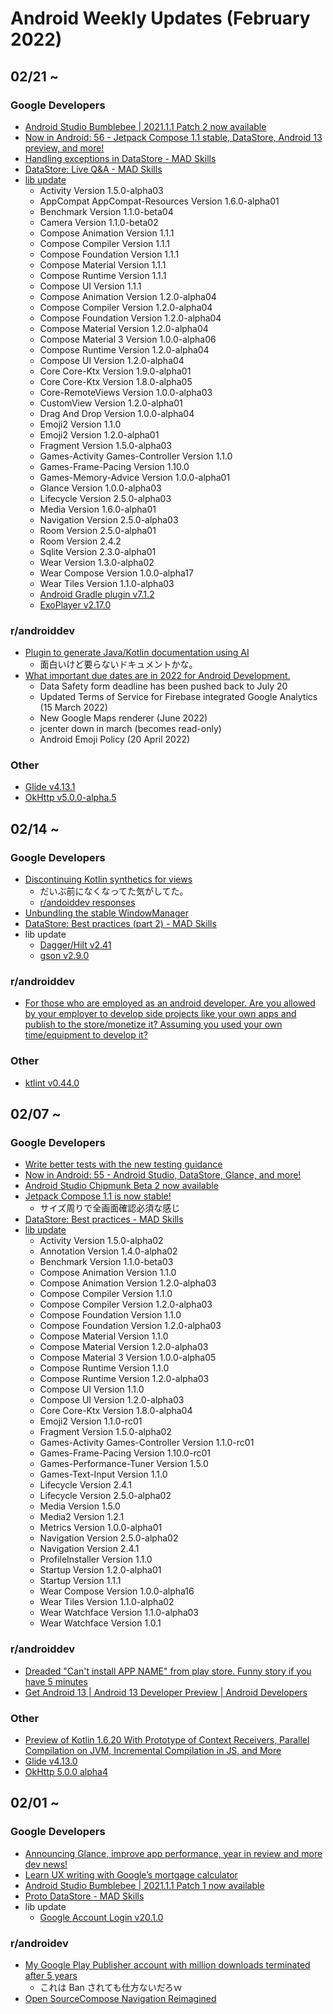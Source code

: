 # Android Weekly Updates (February 2022)

## 02/21 ~

### Google Developers

- [Android Studio Bumblebee | 2021.1.1 Patch 2 now available](https://androidstudio.googleblog.com/2022/02/android-studio-bumblebee-202111-patch-2.html)
- [Now in Android: 56 - Jetpack Compose 1.1 stable, DataStore, Android 13 preview, and more!](https://www.youtube.com/watch?v=cFkYjJbjkSo)
- [Handling exceptions in DataStore - MAD Skills](https://www.youtube.com/watch?v=Q59R8LjR0F8)
- [DataStore: Live Q&A - MAD Skills](https://www.youtube.com/watch?v=kzYKdog9S1k)
- [lib update](https://developer.android.com/jetpack/androidx/versions/all-channel#february_23_2022)
  - Activity Version 1.5.0-alpha03
  - AppCompat AppCompat-Resources Version 1.6.0-alpha01
  - Benchmark Version 1.1.0-beta04
  - Camera Version 1.1.0-beta02
  - Compose Animation Version 1.1.1
  - Compose Compiler Version 1.1.1
  - Compose Foundation Version 1.1.1
  - Compose Material Version 1.1.1
  - Compose Runtime Version 1.1.1
  - Compose UI Version 1.1.1
  - Compose Animation Version 1.2.0-alpha04
  - Compose Compiler Version 1.2.0-alpha04
  - Compose Foundation Version 1.2.0-alpha04
  - Compose Material Version 1.2.0-alpha04
  - Compose Material 3 Version 1.0.0-alpha06
  - Compose Runtime Version 1.2.0-alpha04
  - Compose UI Version 1.2.0-alpha04
  - Core Core-Ktx Version 1.9.0-alpha01
  - Core Core-Ktx Version 1.8.0-alpha05
  - Core-RemoteViews Version 1.0.0-alpha03
  - CustomView Version 1.2.0-alpha01
  - Drag And Drop Version 1.0.0-alpha04
  - Emoji2 Version 1.1.0
  - Emoji2 Version 1.2.0-alpha01
  - Fragment Version 1.5.0-alpha03
  - Games-Activity Games-Controller Version 1.1.0
  - Games-Frame-Pacing Version 1.10.0
  - Games-Memory-Advice Version 1.0.0-alpha01
  - Glance Version 1.0.0-alpha03
  - Lifecycle Version 2.5.0-alpha03
  - Media Version 1.6.0-alpha01
  - Navigation Version 2.5.0-alpha03
  - Room Version 2.5.0-alpha01
  - Room Version 2.4.2
  - Sqlite Version 2.3.0-alpha01
  - Wear Version 1.3.0-alpha02
  - Wear Compose Version 1.0.0-alpha17
  - Wear Tiles Version 1.1.0-alpha03
  - [Android Gradle plugin v7.1.2](https://developer.android.com/studio/releases/gradle-plugin#7-1-0)
  - [ExoPlayer v2.17.0](https://github.com/google/ExoPlayer/blob/release-v2/RELEASENOTES.md)

### r/androiddev

- [Plugin to generate Java/Kotlin documentation using AI](https://www.reddit.com/r/androiddev/comments/t2axyu/plugin_to_generate_javakotlin_documentation_using/)
  - 面白いけど要らないドキュメントかな。
- [What important due dates are in 2022 for Android Development.](https://www.reddit.com/r/androiddev/comments/t1hs8s/what_important_due_dates_are_in_2022_for_android/)
  - Data Safety form deadline has been pushed back to July 20
  - Updated Terms of Service for Firebase integrated Google Analytics (15 March 2022)
  - New Google Maps renderer (June 2022)
  - jcenter down in march (becomes read-only)
  - Android Emoji Policy (20 April 2022)

### Other

- [Glide v4.13.1](https://github.com/bumptech/glide/releases/tag/v4.13.1)
- [OkHttp v5.0.0-alpha.5](https://square.github.io/okhttp/changelogs/changelog/)

## 02/14 ~

### Google Developers

- [Discontinuing Kotlin synthetics for views](https://android-developers.googleblog.com/2022/02/discontinuing-kotlin-synthetics-for-views.html)
  - だいぶ前になくなってた気がしてた。
  - [r/andoiddev responses](https://www.reddit.com/r/androiddev/comments/sw1xwd/discontinuing_kotlin_synthetics_for_views/)
- [Unbundling the stable WindowManager](https://medium.com/androiddevelopers/unbundling-the-stable-windowmanager-a5471ff2907)
- [DataStore: Best practices (part 2) - MAD Skills](https://www.youtube.com/watch?v=ZqlZnSdSqI4)
- lib update
  - [Dagger/Hilt v2.41](https://github.com/google/dagger/releases)
  - [gson v2.9.0](https://github.com/google/gson/blob/master/CHANGELOG.md)

### r/androiddev

- [For those who are employed as an android developer. Are you allowed by your employer to develop side projects like your own apps and publish to the store/monetize it? Assuming you used your own time/equipment to develop it?](https://www.reddit.com/r/androiddev/comments/sws0s7/for_those_who_are_employed_as_an_android/)

### Other

- [ktlint v0.44.0](https://github.com/pinterest/ktlint/blob/master/CHANGELOG.md)

## 02/07 ~

### Google Developers

- [Write better tests with the new testing guidance](https://android-developers.googleblog.com/2022/02/write-better-tests-with-new-testing.html)
- [Now in Android: 55 - Android Studio, DataStore, Glance, and more!](https://www.youtube.com/watch?v=Hc79sDi3f0U)
- [Android Studio Chipmunk Beta 2 now available](https://androidstudio.googleblog.com/2022/02/android-studio-chipmunk-beta-2-now.html?m=1)
- [Jetpack Compose 1.1 is now stable!](https://android-developers.googleblog.com/2022/02/jetpack-compose-11-now-stable.html)
  - サイズ周りで全画面確認必須な感じ
- [DataStore: Best practices - MAD Skills](https://www.youtube.com/watch?v=S10ci36lBJ4)
- [lib update](https://developer.android.com/jetpack/androidx/versions/all-channel#february_9_2022)
  - Activity Version 1.5.0-alpha02
  - Annotation Version 1.4.0-alpha02
  - Benchmark Version 1.1.0-beta03
  - Compose Animation Version 1.1.0
  - Compose Animation Version 1.2.0-alpha03
  - Compose Compiler Version 1.1.0
  - Compose Compiler Version 1.2.0-alpha03
  - Compose Foundation Version 1.1.0
  - Compose Foundation Version 1.2.0-alpha03
  - Compose Material Version 1.1.0
  - Compose Material Version 1.2.0-alpha03
  - Compose Material 3 Version 1.0.0-alpha05
  - Compose Runtime Version 1.1.0
  - Compose Runtime Version 1.2.0-alpha03
  - Compose UI Version 1.1.0
  - Compose UI Version 1.2.0-alpha03
  - Core Core-Ktx Version 1.8.0-alpha04
  - Emoji2 Version 1.1.0-rc01
  - Fragment Version 1.5.0-alpha02
  - Games-Activity Games-Controller Version 1.1.0-rc01
  - Games-Frame-Pacing Version 1.10.0-rc01
  - Games-Performance-Tuner Version 1.5.0
  - Games-Text-Input Version 1.1.0
  - Lifecycle Version 2.4.1
  - Lifecycle Version 2.5.0-alpha02
  - Media Version 1.5.0
  - Media2 Version 1.2.1
  - Metrics Version 1.0.0-alpha01
  - Navigation Version 2.5.0-alpha02
  - Navigation Version 2.4.1
  - ProfileInstaller Version 1.1.0
  - Startup Version 1.2.0-alpha01
  - Startup Version 1.1.1
  - Wear Compose Version 1.0.0-alpha16
  - Wear Tiles Version 1.1.0-alpha02
  - Wear Watchface Version 1.1.0-alpha03
  - Wear Watchface Version 1.0.1

### r/androiddev

- [Dreaded "Can't install APP NAME" from play store. Funny story if you have 5 minutes](https://www.reddit.com/r/androiddev/comments/sr9xr4/dreaded_cant_install_app_name_from_play_store/)
- [Get Android 13 | Android 13 Developer Preview | Android Developers](https://www.reddit.com/r/androiddev/comments/spd45r/get_android_13_android_13_developer_preview/)

### Other

- [Preview of Kotlin 1.6.20 With Prototype of Context Receivers, Parallel Compilation on JVM, Incremental Compilation in JS, and More](https://blog.jetbrains.com/kotlin/2022/02/kotlin-1-6-20-m1-released/)
- [Glide v4.13.0](https://github.com/bumptech/glide/releases)
- [OkHttp 5.0.0 alpha4](https://github.com/square/okhttp)

## 02/01 ~

### Google Developers

- [Announcing Glance, improve app performance, year in review and more dev news!](https://www.youtube.com/watch?v=QdNP_Q9_5AE)
- [Learn UX writing with Google’s mortgage calculator](https://www.youtube.com/watch?v=hE7EQCg--KY)
- [Android Studio Bumblebee | 2021.1.1 Patch 1 now available](https://androidstudio.googleblog.com/2022/02/android-studio-bumblebee-202111-patch-1.html)
- [Proto DataStore - MAD Skills](https://www.youtube.com/watch?v=aYhgwII6_VM)
- lib update
  - [Google Account Login v20.1.0](https://developers.google.com/android/guides/releases#february_01_2022)

### r/androidev

- [My Google Play Publisher account with million downloads terminated after 5 years](https://www.reddit.com/r/androiddev/comments/skch98/my_google_play_publisher_account_with_million/)
  - これは Ban されても仕方ないだろｗ
- [Open SourceCompose Navigation Reimagined](https://www.reddit.com/r/androiddev/comments/skm69f/compose_navigation_reimagined/)
